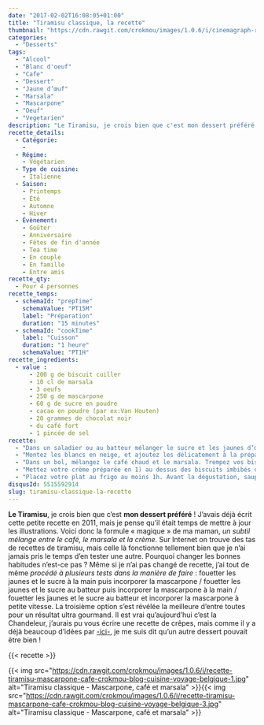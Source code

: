 ```yaml
---
date: "2017-02-02T16:08:05+01:00"
title: "Tiramisu classique, la recette"
thumbnail: "https://cdn.rawgit.com/crokmou/images/1.0.6/i/cinemagraph-recette-tiramisu-mascarpone-cafe-crokmou-blog-cuisine-voyage-belgique-1.gif"
categories:
  - "Desserts"
tags:
  - "Alcool"
  - "Blanc d'oeuf"
  - "Cafe"
  - "Dessert"
  - "Jaune d’œuf"
  - "Marsala"
  - "Mascarpone"
  - "Oeuf"
  - "Vegetarien"
description: "Le Tiramisu, je crois bien que c'est mon dessert préféré ! ... la formule « magique » de ma maman, un subtil mélange entre le café, le marsala et la crème."
recette_details:
  - Catégorie:
    -
  - Régime:
    - Végétarien
  - Type de cuisine:
    - Italienne
  - Saison:
    - Printemps
    - Été
    - Automne
    - Hiver
  - Évènement:
    - Goûter
    - Anniversaire
    - Fêtes de fin d'année
    - Tea time
    - En couple
    - En famille
    - Entre amis
recette_qty:
  - Pour 4 personnes
recette_temps:
  - schemaId: "prepTime"
    schemaValue: "PT15M"
    label: "Préparation"
    duration: "15 minutes"
  - schemaId: "cookTime"
    label: "Cuisson"
    duration: "1 heure"
    schemaValue: "PT1H"
recette_ingredients:
  - value :
      - 200 g de biscuit cuiller
      - 10 cl de marsala
      - 3 oeufs
      - 250 g de mascarpone
      - 60 g de sucre en poudre
      - cacao en poudre (par ex:Van Houten)
      - 20 grammes de chocolat noir
      - du café fort
      - 1 pincée de sel
recette:
  - "Dans un saladier ou au batteur mélanger le sucre et les jaunes d’œufs jusqu’à ce que le mélange blanchisse et soit plus volumineux. Incorporez la mascarpone à votre mélange (par cuillères à soupe), et mélangez à l’aide d’une spatule (ou au batteur en vitesse 1) sans écraser la mascarpone."
  - "Montez les blancs en neige, et ajoutez les délicatement à la préparation précédente."
  - "Dans un bol, mélangez le café chaud et le marsala. Trempez vos biscuits dans ce mélange et placez les dans le fond d’un plat."
  - "Mettez votre crème préparée en 1) au dessus des biscuits imbibés de café/marsala et faites ainsi des superpositions jusqu’à ce qu’il n’y ai plus de crème."
  - "Placez votre plat au frigo au moins 1h. Avant la dégustation, saupoudrez votre dessert de cacao en poudre…"
disqusId: 5515592914
slug: tiramisu-classique-la-recette
---
```


**Le Tiramisu**, je crois bien que c’est **mon dessert préféré** ! J’avais déjà écrit cette petite recette en 2011, mais je pense qu’il était temps de mettre à jour les illustrations. Voici donc la formule « magique » de ma maman, _un subtil mélange entre le café, le marsala et la crème_. Sur Internet on trouve des tas de recettes de tiramisu, mais celle là fonctionne tellement bien que je n’ai jamais pris le temps d’en tester une autre. Pourquoi changer les bonnes habitudes n’est-ce pas ? Même si je n’ai pas changé de recette, j’ai tout de même _procédé à plusieurs tests dans la manière de faire_ : fouetter les jaunes et le sucre à la main puis incorporer la mascarpone / fouetter les jaunes et le sucre au batteur puis incorporer la mascarpone à la main / fouetter les jaunes et le sucre au batteur et incorporer la mascarpone à petite vitesse. La troisième option s’est révélée la meilleure d’entre toutes pour un résultat ultra gourmand. Il est vrai qu’aujourd’hui c’est la Chandeleur, j’aurais pu vous écrire une recette de crêpes, mais comme il y a déjà beaucoup d’idées par [-ici-](https://crokmou.com/tag/chandeleur), je me suis dit qu’un autre dessert pouvait être bien !  

{{< recette >}}

{{< img
src="https://cdn.rawgit.com/crokmou/images/1.0.6/i/recette-tiramisu-mascarpone-cafe-crokmou-blog-cuisine-voyage-belgique-1.jpg"
alt="Tiramisu classique - Mascarpone, café et marsala" >}}{{< img
src="https://cdn.rawgit.com/crokmou/images/1.0.6/i/recette-tiramisu-mascarpone-cafe-crokmou-blog-cuisine-voyage-belgique-3.jpg"
alt="Tiramisu classique - Mascarpone, café et marsala" >}}
